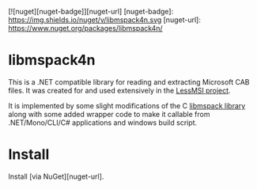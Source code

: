 [![nuget][nuget-badge]][nuget-url]
[nuget-badge]: https://img.shields.io/nuget/v/libmspack4n.svg
[nuget-url]: https://www.nuget.org/packages/libmspack4n/


libmspack4n
===========
This is a .NET compatible library for reading and extracting Microsoft CAB files. It was created for and used extensively in the [LessMSI project][lessmsi-url].

It is implemented by some slight modifications of the C [libmspack library](http://www.cabextract.org.uk/libmspack) along with some added wrapper code to make it callable from .NET/Mono/CLI/C# applications and windows build script.


Install
========
Install [via NuGet][nuget-url].

[lessmsi-url]: https://github.com/activescott/lessmsi
